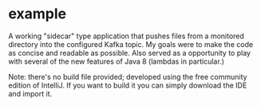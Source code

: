 # example
A working "sidecar" type application that pushes files from a monitored directory into the configured Kafka topic.
My goals were to make the code as concise and readable as possible.
Also served as a opportunity to play with several of the new features of Java 8 (lambdas in particular.) 

Note: there's no build file provided; developed using the free community edition of IntelliJ. If you want to build it you can simply download the IDE and import it.

